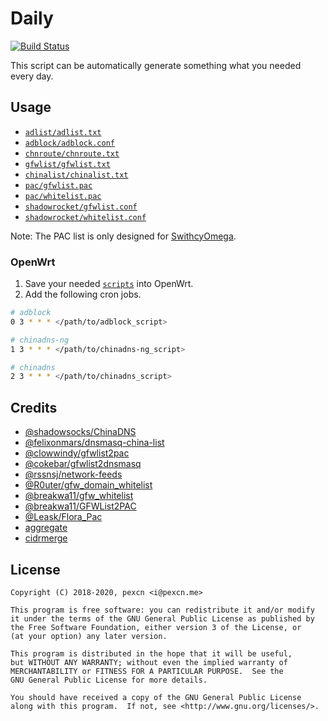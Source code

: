 # Daily

[![Build Status](https://travis-ci.org/pexcn/daily.svg?branch=master)](https://travis-ci.org/pexcn/daily)

This script can be automatically generate something what you needed every day.

## Usage

- [`adlist/adlist.txt`](https://github.com/pexcn/daily/raw/gh-pages/adlist/adlist.txt)
- [`adblock/adblock.conf`](https://github.com/pexcn/daily/raw/gh-pages/adblock/adblock.conf)
- [`chnroute/chnroute.txt`](https://github.com/pexcn/daily/raw/gh-pages/chnroute/chnroute.txt)
- [`gfwlist/gfwlist.txt`](https://github.com/pexcn/daily/raw/gh-pages/gfwlist/gfwlist.txt)
- [`chinalist/chinalist.txt`](https://github.com/pexcn/daily/raw/gh-pages/chinalist/chinalist.txt)
- [`pac/gfwlist.pac`](https://github.com/pexcn/daily/raw/gh-pages/pac/gfwlist.pac)
- [`pac/whitelist.pac`](https://github.com/pexcn/daily/raw/gh-pages/pac/whitelist.pac)
- [`shadowrocket/gfwlist.conf`](https://github.com/pexcn/daily/raw/gh-pages/shadowrocket/gfwlist.conf)
- [`shadowrocket/whitelist.conf`](https://github.com/pexcn/daily/raw/gh-pages/shadowrocket/whitelist.conf)

Note: The PAC list is only designed for [SwithcyOmega](https://github.com/FelisCatus/SwitchyOmega).

### OpenWrt

1. Save your needed [`scripts`](openwrt) into OpenWrt.
2. Add the following cron jobs.

```bash
# adblock
0 3 * * * </path/to/adblock_script>

# chinadns-ng
1 3 * * * </path/to/chinadns-ng_script>

# chinadns
2 3 * * * </path/to/chinadns_script>
```

## Credits

- [@shadowsocks/ChinaDNS](https://github.com/shadowsocks/ChinaDNS)
- [@felixonmars/dnsmasq-china-list](https://github.com/felixonmars/dnsmasq-china-list)
- [@clowwindy/gfwlist2pac](https://github.com/clowwindy/gfwlist2pac)
- [@cokebar/gfwlist2dnsmasq](https://github.com/cokebar/gfwlist2dnsmasq)
- [@rssnsj/network-feeds](https://github.com/rssnsj/network-feeds)
- [@R0uter/gfw_domain_whitelist](https://github.com/R0uter/gfw_domain_whitelist)
- [@breakwa11/gfw_whitelist](https://github.com/breakwa11/gfw_whitelist)
- [@breakwa11/GFWList2PAC](https://github.com/breakwa11/GFWList2PAC)
- [@Leask/Flora_Pac](https://github.com/Leask/Flora_Pac)
- [aggregate](https://ftp.isc.org/isc/aggregate/)
- [cidrmerge](http://cidrmerge.sourceforge.net)

## License

```
Copyright (C) 2018-2020, pexcn <i@pexcn.me>

This program is free software: you can redistribute it and/or modify
it under the terms of the GNU General Public License as published by
the Free Software Foundation, either version 3 of the License, or
(at your option) any later version.

This program is distributed in the hope that it will be useful,
but WITHOUT ANY WARRANTY; without even the implied warranty of
MERCHANTABILITY or FITNESS FOR A PARTICULAR PURPOSE.  See the
GNU General Public License for more details.

You should have received a copy of the GNU General Public License
along with this program.  If not, see <http://www.gnu.org/licenses/>.
```
